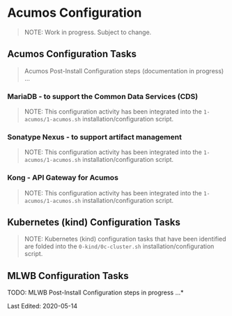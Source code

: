 # Acumos Configuration

> NOTE: Work in progress.  Subject to change.

## Acumos Configuration Tasks

>Acumos Post-Install Configuration steps (documentation in progress) ...

### MariaDB - to support the Common Data Services (CDS)

>NOTE: This configuration activity has been integrated into the `1-acumos/1-acumos.sh` installation/configuration script.

### Sonatype Nexus - to support artifact management

>NOTE: This configuration activity has been integrated into the `1-acumos/1-acumos.sh` installation/configuration script.

### Kong - API Gateway for Acumos

>NOTE: This configuration activity has been integrated into the `1-acumos/1-acumos.sh` installation/configuration script.

## Kubernetes (kind) Configuration Tasks

>NOTE: Kubernetes (kind) configuration tasks that have been identified are folded into the `0-kind/0c-cluster.sh` installation/configuration script.

## MLWB Configuration Tasks

TODO: MLWB Post-Install Configuration steps in progress ...*

Last Edited: 2020-05-14
